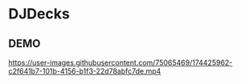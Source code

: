 # DJDecks

## DEMO


https://user-images.githubusercontent.com/75065469/174425962-c2f641b7-101b-4156-b1f3-22d78abfc7de.mp4

